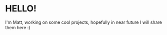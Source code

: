 # HELLO!

I'm Matt, working on some cool projects, hopefully in near future I will share them here :)
